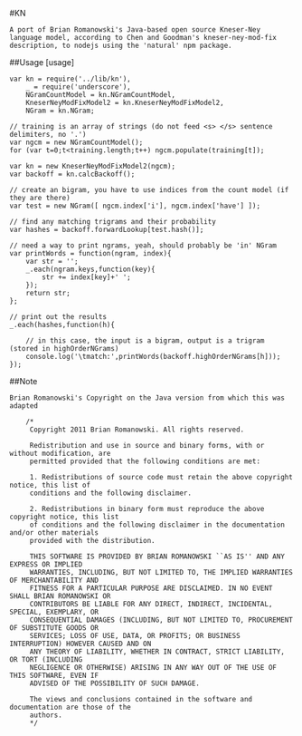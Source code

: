 #KN

    A port of Brian Romanowski's Java-based open source Kneser-Ney language model, according to Chen and Goodman's kneser-ney-mod-fix
    description, to nodejs using the 'natural' npm package.

##Usage [usage]

    var kn = require('../lib/kn'),
        _ = require('underscore'),
        NGramCountModel = kn.NGramCountModel,
        KneserNeyModFixModel2 = kn.KneserNeyModFixModel2,
        NGram = kn.NGram;

    // training is an array of strings (do not feed <s> </s> sentence delimiters, no '.')
    var ngcm = new NGramCountModel();
    for (var t=0;t<training.length;t++) ngcm.populate(training[t]);

    var kn = new KneserNeyModFixModel2(ngcm);
    var backoff = kn.calcBackoff();

    // create an bigram, you have to use indices from the count model (if they are there)
    var test = new NGram([ ngcm.index['i'], ngcm.index['have'] ]);

    // find any matching trigrams and their probability
    var hashes = backoff.forwardLookup[test.hash()];

    // need a way to print ngrams, yeah, should probably be 'in' NGram
    var printWords = function(ngram, index){
        var str = '';
        _.each(ngram.keys,function(key){
            str += index[key]+' ';
        });
        return str;
    };

    // print out the results
    _.each(hashes,function(h){

        // in this case, the input is a bigram, output is a trigram (stored in highOrderNGrams)
        console.log('\tmatch:',printWords(backoff.highOrderNGrams[h]));
    });

##Note

    Brian Romanowski's Copyright on the Java version from which this was adapted

        /*
         Copyright 2011 Brian Romanowski. All rights reserved.

         Redistribution and use in source and binary forms, with or without modification, are
         permitted provided that the following conditions are met:

         1. Redistributions of source code must retain the above copyright notice, this list of
         conditions and the following disclaimer.

         2. Redistributions in binary form must reproduce the above copyright notice, this list
         of conditions and the following disclaimer in the documentation and/or other materials
         provided with the distribution.

         THIS SOFTWARE IS PROVIDED BY BRIAN ROMANOWSKI ``AS IS'' AND ANY EXPRESS OR IMPLIED
         WARRANTIES, INCLUDING, BUT NOT LIMITED TO, THE IMPLIED WARRANTIES OF MERCHANTABILITY AND
         FITNESS FOR A PARTICULAR PURPOSE ARE DISCLAIMED. IN NO EVENT SHALL BRIAN ROMANOWSKI OR
         CONTRIBUTORS BE LIABLE FOR ANY DIRECT, INDIRECT, INCIDENTAL, SPECIAL, EXEMPLARY, OR
         CONSEQUENTIAL DAMAGES (INCLUDING, BUT NOT LIMITED TO, PROCUREMENT OF SUBSTITUTE GOODS OR
         SERVICES; LOSS OF USE, DATA, OR PROFITS; OR BUSINESS INTERRUPTION) HOWEVER CAUSED AND ON
         ANY THEORY OF LIABILITY, WHETHER IN CONTRACT, STRICT LIABILITY, OR TORT (INCLUDING
         NEGLIGENCE OR OTHERWISE) ARISING IN ANY WAY OUT OF THE USE OF THIS SOFTWARE, EVEN IF
         ADVISED OF THE POSSIBILITY OF SUCH DAMAGE.

         The views and conclusions contained in the software and documentation are those of the
         authors.
         */


